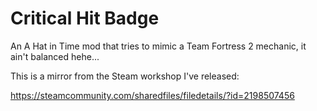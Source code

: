 # Critical Hit Badge
An A Hat in Time mod that tries to mimic a Team Fortress 2 mechanic, it ain't balanced hehe...

This is a mirror from the Steam workshop I've released:

https://steamcommunity.com/sharedfiles/filedetails/?id=2198507456
